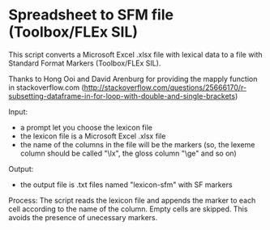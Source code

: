 # Spreadsheet to SFM file (Toolbox/FLEx SIL)

This script converts a Microsoft Excel .xlsx file with lexical data to a file with Standard Format Markers (Toolbox/FLEx SIL).

Thanks to Hong Ooi and David Arenburg for providing the mapply function in stackoverflow.com (http://stackoverflow.com/questions/25666170/r-subsetting-dataframe-in-for-loop-with-double-and-single-brackets)

Input:
- a prompt let you choose the lexicon file
- the lexicon file is a Microsoft Excel .xlsx file
- the name of the columns in the file will be the markers (so, the lexeme column should be called "\lx", the gloss column "\ge" and so on)

Output:
- the output file is .txt files named "lexicon-sfm" with SF markers
 
Process: The script reads the lexicon file and appends the marker to each cell according to the name of the column. Empty cells are skipped. This avoids the presence of unecessary markers.
